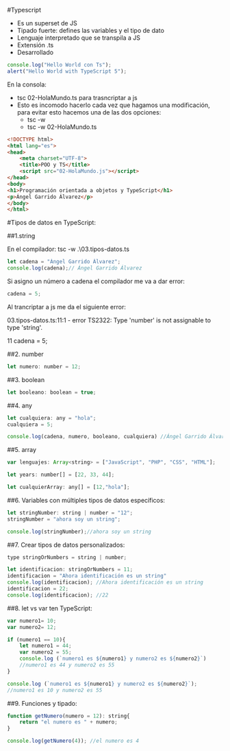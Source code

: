 #Typescript
 * Es un superset de JS
 * Tipado fuerte: defines las variables y el tipo de dato
 * Lenguaje interpretado que se transpila a JS
 * Extensión .ts
 * Desarrollado




```jsx
console.log("Hello World con Ts");
alert("Hello World with TypeScript 5");
```
En la consola:
 * tsc 02-HolaMundo.ts para trasncriptar a js
 * Esto es incomodo hacerlo cada vez que hagamos una modificación, para evitar esto hacemos una de las dos opciones:
    * tsc -w
    * tsc -w 02-HolaMundo.ts

```html
<!DOCTYPE html>
<html lang="es">
<head>
    <meta charset="UTF-8">
    <title>POO y TS</title>
    <script src="02-HolaMundo.js"></script>
</head>
<body>
<h1>Programación orientada a objetos y TypeScript</h1>
<p>Ángel Garrido Álvarez</p>
</body>
</html>
```
 #Tipos de datos en TypeScript:

##1.string

En el compilador: tsc -w .\03.tipos-datos.ts

```jsx
let cadena = "Ángel Garrido Álvarez";
console.log(cadena);// Ángel Garrido Álvarez
```
Si asigno un número a cadena el compilador me va a dar error:

```jsx
cadena = 5;
```
Al trancriptar a js me da el siguiente error:

03.tipos-datos.ts:11:1 - error TS2322: Type 'number' is not assignable to type 'string'.

11 cadena = 5;

##2. number
```jsx
let numero: number = 12;
```

##3. boolean
```jsx
let booleano: boolean = true;
```

##4. any
```jsx
let cualquiera: any = "hola";
cualquiera = 5;

console.log(cadena, numero, booleano, cualquiera) //Ángel Garrido Álvarez 12 true 5

```
##5. array
```jsx
var lenguajes: Array<string> = ["JavaScript", "PHP", "CSS", "HTML"];

let years: number[] = [22, 33, 44];

let cualquierArray: any[] = [12,"hola"];
```

##6. Variables con múltiples tipos de datos específicos:
```jsx
let stringNumber: string | number = "12";
stringNumber = "ahora soy un string";

console.log(stringNumber);//ahora soy un string
```
##7. Crear tipos de datos personalizados:
```jsx
type stringOrNumbers = string | number;

let identificacion: stringOrNumbers = 11;
identificacion = "Ahora identificación es un string"
console.log(identificacion); //Ahora identificación es un string
identificacion = 22;
console.log(identificacion); //22
```
##8. let vs var ten TypeScript:
```jsx
var numero1= 10;
var numero2= 12;

if (numero1 == 10){
    let numero1 = 44;
    var numero2 = 55;
    console.log (`numero1 es ${numero1} y numero2 es ${numero2}`)
    //numero1 es 44 y numero2 es 55
}

console.log (`numero1 es ${numero1} y numero2 es ${numero2}`);
//numero1 es 10 y numero2 es 55
```
##9. Funciones y tipado:
```jsx
function getNumero(numero = 12): string{
    return "el numero es " + numero;
}

console.log(getNumero(4)); //el numero es 4
```